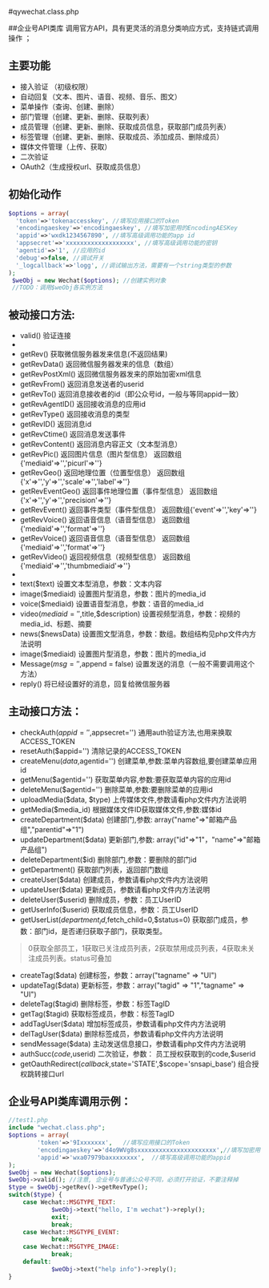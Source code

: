 #qywechat.class.php

##企业号API类库
调用官方API，具有更灵活的消息分类响应方式，支持链式调用操作 ； 

## 主要功能 
- 接入验证 （初级权限）
- 自动回复（文本、图片、语音、视频、音乐、图文）
- 菜单操作（查询、创建、删除）
- 部门管理（创建、更新、删除、获取列表）
- 成员管理（创建、更新、删除、获取成员信息，获取部门成员列表）
- 标签管理（创建、更新、删除、获取成员、添加成员、删除成员）
- 媒体文件管理（上传、获取）
- 二次验证
- OAuth2（生成授权url、获取成员信息）


## 初始化动作 
```php
$options = array(
  'token'=>'tokenaccesskey', //填写应用接口的Token
  'encodingaeskey'=>'encodingaeskey', //填写加密用的EncodingAESKey
  'appid'=>'wxdk1234567890', //填写高级调用功能的app id
  'appsecret'=>'xxxxxxxxxxxxxxxxxxx', //填写高级调用功能的密钥
  'agentid'=>'1', //应用的id
  'debug'=>false, //调试开关
  '_logcallback'=>'logg', //调试输出方法，需要有一个string类型的参数
);
 $weObj = new Wechat($options); //创建实例对象
 //TODO：调用$weObj各实例方法

```

## 被动接口方法:   
* valid() 验证连接
* 
* getRev() 获取微信服务器发来信息(不返回结果)
* getRevData() 返回微信服务器发来的信息（数组）
* getRevPostXml() 返回微信服务器发来的原始加密xml信息
* getRevFrom()  返回消息发送者的userid
* getRevTo()  返回消息接收者的id（即公众号id，一般与等同appid一致）
* getRevAgentID() 返回接收消息的应用id
* getRevType() 返回接收消息的类型
* getRevID() 返回消息id
* getRevCtime() 返回消息发送事件
* getRevContent() 返回消息内容正文（文本型消息）
* getRevPic() 返回图片信息（图片型信息） 返回数组{'mediaid'=>'','picurl'=>''}
* getRevGeo() 返回地理位置（位置型信息） 返回数组{'x'=>'','y'=>'','scale'=>'','label'=>''}
* getRevEventGeo() 返回事件地理位置（事件型信息） 返回数组{'x'=>'','y'=>'','precision'=>''}
* getRevEvent() 返回事件类型（事件型信息） 返回数组{'event'=>'','key'=>''}
* getRevVoice() 返回语音信息（语音型信息） 返回数组{'mediaid'=>'','format'=>''}
* getRevVoice() 返回语音信息（语音型信息） 返回数组{'mediaid'=>'','format'=>''}
* getRevVideo() 返回视频信息（视频型信息） 返回数组{'mediaid'=>'','thumbmediaid'=>''}
* 
* text($text) 设置文本型消息，参数：文本内容
* image($mediaid) 设置图片型消息，参数：图片的media_id
* voice($mediaid) 设置语音型消息，参数：语音的media_id
* video($mediaid='',$title,$description) 设置视频型消息，参数：视频的media_id、标题、摘要
* news($newsData) 设置图文型消息，参数：数组。数组结构见php文件内方法说明
* image($mediaid) 设置图片型消息，参数：图片的media_id
* Message($msg = '',$append = false) 设置发送的消息（一般不需要调用这个方法）
* reply() 将已经设置好的消息，回复给微信服务器

## 主动接口方法：
* checkAuth($appid='',$appsecret='') 通用auth验证方法,也用来换取ACCESS_TOKEN
* resetAuth($appid='') 清除记录的ACCESS_TOKEN
* createMenu($data,$agentid='') 创建菜单,参数:菜单内容数组,要创建菜单应用id
* getMenu($agentid='') 获取菜单内容,参数:要获取菜单内容的应用id
* deleteMenu($agentid='') 删除菜单,参数:要删除菜单的应用id
* uploadMedia($data, $type) 上传媒体文件,参数请看php文件内方法说明
* getMedia($media_id) 根据媒体文件ID获取媒体文件,参数:媒体id
* createDepartment($data) 创建部门,参数: array("name"=>"邮箱产品组","parentid"=>"1")
* updateDepartment($data) 更新部门,参数: array("id"=>"1"，"name"=>"邮箱产品组")
* deleteDepartment($id) 删除部门,参数：要删除的部门id
* getDepartment() 获取部门列表，返回部门数组
* createUser($data) 创建成员，参数请看php文件内方法说明
* updateUser($data) 更新成员，参数请看php文件内方法说明
* deleteUser($userid) 删除成员，参数：员工UserID
* getUserInfo($userid) 获取成员信息，参数：员工UserID
* getUserList($department_id,$fetch_child=0,$status=0) 获取部门成员，参数：部门id，是否递归获取子部门，获取类型。
> 0获取全部员工，1获取已关注成员列表，2获取禁用成员列表，4获取未关注成员列表。status可叠加
* createTag($data) 创建标签，参数：array("tagname" => "UI")
* updateTag($data) 更新标签，参数：array("tagid" => "1","tagname" => "UI")
* deleteTag($tagid) 删除标签，参数：标签TagID
* getTag($tagid) 获取标签成员，参数：标签TagID
* addTagUser($data) 增加标签成员，参数请看php文件内方法说明
* delTagUser($data) 删除标签成员，参数请看php文件内方法说明
* sendMessage($data) 主动发送信息接口，参数请看php文件内方法说明
* authSucc($code,$userid) 二次验证，参数： 员工授权获取到的code,$userid
* getOauthRedirect($callback,$state='STATE',$scope='snsapi_base') 组合授权跳转接口url






## 企业号API类库调用示例：
```php
//test1.php
include "wechat.class.php";
$options = array(
        'token'=>'9Ixxxxxxx',	//填写应用接口的Token
        'encodingaeskey'=>'d4o9WVg8sxxxxxxxxxxxxxxxxxxxxxx',//填写加密用的EncodingAESKey
        'appid'=>'wxa07979baxxxxxxxx',	//填写高级调用功能的appid
);
$weObj = new Wechat($options);
$weObj->valid(); //注意, 企业号与普通公众号不同，必须打开验证，不要注释掉
$type = $weObj->getRev()->getRevType();
switch($type) {
	case Wechat::MSGTYPE_TEXT:
			$weObj->text("hello, I'm wechat")->reply();
			exit;
			break;
	case Wechat::MSGTYPE_EVENT:
			break;
	case Wechat::MSGTYPE_IMAGE:
			break;
	default:
			$weObj->text("help info")->reply();
}
```
